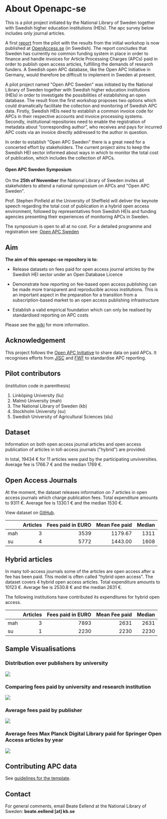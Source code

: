 # About Openapc-se

This is a pilot project initiated by the National Library of Sweden together with Swedish higher education institutions (HEIs). The apc survey below includes only journal articles.   

A first [report](http://www.kb.se/dokument/open%20access/APC_2016_161013.pdf) from the pilot with the results from the initial workshop is now published at [OpenAccess.se](http://www.kb.se/openaccess/Open-APC-Sweden/) (in Swedish). The report concludes that Sweden has currently no common funding system in place in order to finance and handle invoices for Article Processing Charges (APCs) paid in order to publish open access articles, fulfilling the demands of research funders. A Swedish open APC database, like the Open APC Initiative in Germany, would therefore be difficult to implement in Sweden at present. 

A pilot project named "Open APC Sweden" was initiated by the National Library of Sweden together with Swedish higher education institutions (HEIs) in order to investigate the possibilities of establishing an open database. The result from the first workshop proposes two options which could dramatically facilitate the collection and monitoring of Swedish APC data. Firstly, Swedish HEIs need to establish a common invoice code for APCs in their respective accounts and invoice processing systems. Secondly, institutional repositories need to enable the registration of metadata about “corresponding author”, who receives and pays for incurred APC costs via an invoice directly addressed to the author in question.

In order to establish "Open APC Sweden" there is a great need for a concerted effort by stakeholders. The current project aims to keep the Swedish HEI sector informed about ways in which to monitor the total cost of publication, which includes the collection of APCs. 

#### Open APC Sweden Symposium 
On the **25th of November** the National Library of Sweden invites all stakeholders to attend a national symposium on APCs and "Open APC Sweden". 

Prof. Stephen Pinfield at the University of Sheffield will deliver the keynote speech regarding the total cost of publication in a hybrid open access environment, followed by representatives from Swedish HEIs and funding agencies presenting their experiences of monitoring APCs in Sweden.  

The symposium is open to all at no cost. For a detailed programme and registration see: [Open APC Sweden](http://www.kb.se/openaccess/Open-APC-Sweden/)

## Aim
**The aim of this openapc-se repository is to:**  

* Release datasets on fees paid for open access journal articles by the Swedish HEI sector under an Open Database Licence

* Demonstrate how reporting on fee-based open access publishing can be made more transparent and reproducible across institutions. This is an important aspect in the preparation for a transition from a subscription-based market to an open access publishing infrastructure 

* Establish a valid empirical foundation which can only be realised by standardised reporting on APC costs

Please see the [wiki](https://github.com/Kungbib/openapc-se/wiki/Open-APC-Sweden) for more information.


## Acknowledgement  
This project follows the [Open APC Initiative](https://github.com/OpenAPC/openapc-de) to share data on paid APCs. It recognises efforts from [JISC](https://www.jisc-collections.ac.uk/Jisc-Monitor/APC-data-collection/) and [FWF](https://figshare.com/articles/Austrian_Science_Fund_FWF_Publication_Cost_Data_2014/1378610) to standardise APC reporting.    

## Pilot contributors 
(institution code in parenthesis)

1. Linköping University (liu)  
2. Malmö University (mah)
3. The National Library of Sweden (kb)   
4. Stockholm University (su)   
5. Swedish University of Agricultural Sciences (slu)

## Dataset



Information on both open access journal articles and open access publication of articles in toll-access journals ("hybrid") are provided.

In total,  19434 € for  11 articles were paid by the participating unviversities. Average  fee is 1766.7 € and the median 1769 €.

## Open Access Journals



At the moment, the dataset releases information on 7 articles in open access journals which charge publication fees. Total expenditure amounts to  9311 €. Average  fee is 1330.1 € and the median 1530 €.

View dataset on [GitHub](https://github.com/OpenAPC/openapc-de/blob/master/data/apc_se.csv).


|    | Articles| Fees paid in EURO| Mean Fee paid| Median|
|:---|--------:|-----------------:|-------------:|------:|
|mah |        3|              3539|       1179.67|   1311|
|su  |        4|              5772|       1443.00|   1608|

## Hybrid articles


In many toll-access journals some of the articles are open access after a fee has been paid. This model is often called "hybrid open access".
The dataset covers 4 hybrid open access articles. Total expenditure amounts to  10123 €. Average  fee is 2530.8 € and the median 2631 €.

The following institutions have contributed its expenditures for hybrid open access.


|    | Articles| Fees paid in EURO| Mean Fee paid| Median|
|:---|--------:|-----------------:|-------------:|------:|
|mah |        3|              7893|          2631|   2631|
|su  |        1|              2230|          2230|   2230|

## Sample Visualisations

### Distribution over publishers by university



![](figure/plotPublisherAPC.png)

### Comparing fees paid by university and research institution



![](figure/boxplot_institution.png)

### Average fees paid by publisher



![](figure/plotAverageAPC.png)

### Average fees Max Planck Digital Library paid for Springer Open Access articles by year



![](figure/plotAverageSpringerMPDL.png)

## Contributing APC data
See [guidelines for the template](https://github.com/Kungbib/openapc-se/wiki/Guide-for-completing-the-survey).

## Contact

For general comments, email Beate Eellend at the National Library of Sweden: **beate.eellend [at] kb.se** 





